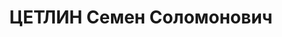 ---
title: ЦЕТЛИН Семен Соломонович
description: "Род. в 1888 в г.Витебске, еврей, образование высшее: закончил юридический\
  \ факультет МГУ, социал-демократ с 1904. \n В 1921 проживал в Москве, арестован\
  \ 25.02.1921 на собрании Московской организации РСДРП, содержался в Бутырской тюрьме,\
  \ 26.04.1921 переведен во Владимирскую тюрьму, приговорен к высылке в Вологду на\
  \ 1 год (по др. данным, постановлением Президиума ВЧК 17.11.1921 приговорен к высылке\
  \ под гласный надзор ВЧК или Политбюро в Тюменскую губернию на 1 год). \n В 1923\
  \ проживал в Москве, арестован 25.04.1923 по обвинению в активной подпольной работе,\
  \ приговорен Комиссией НКВД по адмвысылкам к 2 годам СЛОН. \n Приговорен ОС КОГПУ\
  \ 15.05.1925 отправлен в ссылку в с.Каргасок Нарымского края. 20.04.1928 лишен права\
  \ проживания в 10 пунктах страны на 3 года. \n 07.04.1928 приговорен к 3 годам ссылки,\
  \ отбывал в Вятке, работал преподавателем техникума. \n 02.11.1931 «минусы» продлены\
  \ еще на 3 года. Особой тройкой при ПП ОГПУ Нижегородского края 02.11.1931 приговорен\
  \ к 2 годам высылки. \n В 1937 проживал в г.Томске, арестован 18.01.1937, помещен\
  \ в Новосибирскую внутреннюю тюрьму, приговорен выездной сессией ВК ВС СССР 15.06.1938\
  \ по ст. 58-8, 58-11 к ВМН, расстрелян 15.06.1938. Реабилитирован в ноябре 1991,\
  \ 09.06.1992, 29.03.1994 и 24.05.1995."
---